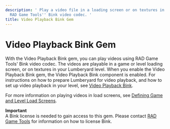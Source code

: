 ```yaml
---
description: ' Play a video file in a loading screen or on textures in &ALYlong; using
  RAD Game Tools'' Bink video codec. '
title: Video Playback Bink Gem
---
```

# Video Playback Bink Gem<a name="gems-system-gem-videoplayback-bink"></a>

With the Video Playback Bink gem, you can play videos using RAD Game Tools' Bink video codec\. The videos are playable in a game or level loading screen, or on textures in your Lumberyard level\. When you enable the Video Playback Bink gem, the Video Playback Bink component is enabled\. For instructions on how to prepare Lumberyard for video playback, and how to set up video playback in your level, see [Video Playback Bink](component-videoplayback-bink.md)\.

For more information on playing videos in load screens, see [Defining Game and Level Load Screens](ui-editor-load-screens.md)\.

**Important**  
A Bink license is needed to gain access to this gem\. Please contact [RAD Game Tools](http://www.radgametools.com/bnkmain.htm) for information on how to license Bink\.